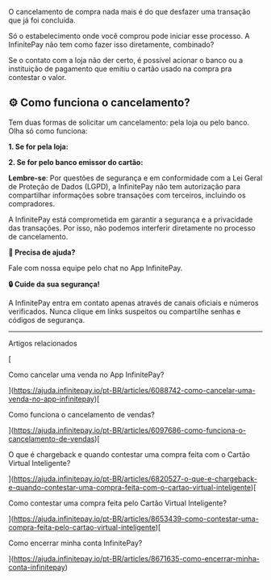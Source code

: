 O cancelamento de compra nada mais é do que desfazer uma transação que já foi concluída.

Só o estabelecimento onde você comprou pode iniciar esse processo. A InfinitePay não tem como fazer isso diretamente, combinado?

Se o contato com a loja não der certo, é possível acionar o banco ou a instituição de pagamento que emitiu o cartão usado na compra pra contestar o valor.

## **⚙️ Como funciona o cancelamento?**

Tem duas formas de solicitar um cancelamento: pela loja ou pelo banco. Olha só como funciona:

**1\. Se for pela loja:**

**2\. Se for pelo banco emissor do cartão:**

**Lembre-se**: Por questões de segurança e em conformidade com a Lei Geral de Proteção de Dados (LGPD), a InfinitePay não tem autorização para compartilhar informações sobre transações com terceiros, incluindo os compradores.

A InfinitePay está comprometida em garantir a segurança e a privacidade das transações. Por isso, não podemos interferir diretamente no processo de cancelamento.

**🔔 Precisa de ajuda?**

Fale com nossa equipe pelo chat no App InfinitePay.

**🔒 Cuide da sua segurança!**

A InfinitePay entra em contato apenas através de canais oficiais e números verificados. Nunca clique em links suspeitos ou compartilhe senhas e códigos de segurança.

___

Artigos relacionados

[

Como cancelar uma venda no App InfinitePay?

](https://ajuda.infinitepay.io/pt-BR/articles/6088742-como-cancelar-uma-venda-no-app-infinitepay)[

Como funciona o cancelamento de vendas?

](https://ajuda.infinitepay.io/pt-BR/articles/6097686-como-funciona-o-cancelamento-de-vendas)[

O que é chargeback e quando contestar uma compra feita com o Cartão Virtual Inteligente?

](https://ajuda.infinitepay.io/pt-BR/articles/6820527-o-que-e-chargeback-e-quando-contestar-uma-compra-feita-com-o-cartao-virtual-inteligente)[

Como contestar uma compra feita pelo Cartão Virtual Inteligente?

](https://ajuda.infinitepay.io/pt-BR/articles/8653439-como-contestar-uma-compra-feita-pelo-cartao-virtual-inteligente)[

Como encerrar minha conta InfinitePay?

](https://ajuda.infinitepay.io/pt-BR/articles/8671635-como-encerrar-minha-conta-infinitepay)